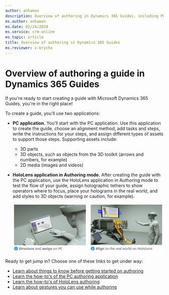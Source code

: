 ```yaml
---
author: anhaman
description: Overview of authoring in Dynamics 365 Guides, including PC authoring and HoloLens authoring
ms.author: anhaman
ms.date: 02/24/2019
ms.service: crm-online
ms.topic: article
title: Overview of authoring in Dynamics 365 Guides
ms.reviewer: v-brycho
---
```


# Overview of authoring a guide in Dynamics 365 Guides

If you're ready to start creating a guide with Microsoft Dynamics 365 Guides, you're in the right place! 

To create a guide, you’ll use two applications:

- **PC application.** You’ll start with the PC application. Use this application to create the guide, choose an alignment method, 
add tasks and steps, write the instructions for your steps, and assign different types of assets to support those steps. 
Supporting assets include:

  - 3D parts
  - 3D objects, such as objects from the 3D toolkit (arrows and numbers, for example)
  - 2D media (images and videos)
  
- **HoloLens application in Authoring mode.** After creating the guide with the PC application, use the HoloLens application in Authoring 
mode to test the flow of your guide, assign holographic tethers to show operators where to focus, place your holograms in the real 
world, and add styles to 3D objects (warning or caution, for example).

   ![Authoring overview)](media/authoring-overview.PNG "Authoring overview")

Ready to get jump in? Choose one of these links to get under way:

- [Learn about things to know before getting started on authoring](before-you-start.md)
- [Learn the how-to's of the PC authoring application](pc-authoring.md)
- [Learn the how-to's of HoloLens authoring](hololens-authoring.md)
- [Learn about gestures you can use while authoring](authoring-gestures.md)

